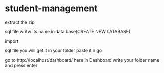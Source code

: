 # student-management






extract the zip





sql file  writw its name in data base(CREATE NEW DATABASE)




import


sql file you will get it in your folder
 paste it n go
 
 
   
go to http://localhost/dashboard/ here in Dashboard write your folder name and press enter
